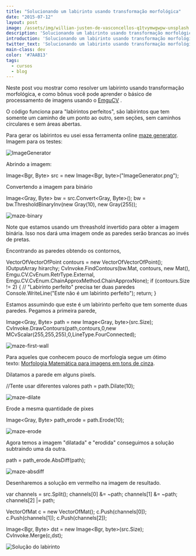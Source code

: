 ```yaml
---
title: "Solucionando um labirinto usando transformação morfológica"
date: "2015-07-12"
layout: post
image: /assets/img/willian-justen-de-vasconcellos-q1tvymwgwpw-unsplash.jpg
description: 'Solucionando um labirinto usando transformação morfológica com EmguCV.'
introduction: 'Solucionando um labirinto usando transformação morfológica com EmguCV.'
twitter_text: 'Solucionando um labirinto usando transformação morfológica com EmguCV.'
main-class: dev
color: '#7AAB13'
tags:
  - cursos
  - blog
---
```


Neste post vou mostrar como resolver um labirinto usando transformação morfológica, e como bônus você pode aprender o básico de processamento de imagens usando o [EmguCV](http://www.emgu.com/) .

O código funciona para "labirintos perfeitos", são labirintos que tem somente um caminho de um ponto ao outro, sem seções, sem caminhos circulares e sem áreas abertas.

Para gerar os labirintos eu usei essa ferramenta online [maze generator](http://mazegenerator.net/). Imagem para os testes:

![ImageGenerator](/assets/img/solucionando-um-labirinto-usando-transformacao-morfologica/ImageGenerator.png)

Abrindo a imagem:

Image<Bgr, Byte> src = new Image<Bgr, byte>("ImageGenerator.png");

Convertendo a imagem para binário

Image<Gray, Byte> bw = src.Convert<Gray, Byte>();
bw = bw.ThresholdBinaryInv(new Gray(10), new Gray(255));

![maze-binary](/assets/img/solucionando-um-labirinto-usando-transformacao-morfologica/maze-binary.png)

Note que estamos usando um threashold invertido para obter a imagem binária. Isso nos dará uma imagem onde as paredes serão brancas ao invés de pretas.

Encontrando as paredes obtendo os contornos,

VectorOfVectorOfPoint contours = new VectorOfVectorOfPoint();
IOutputArray hirarchy;
CvInvoke.FindContours(bw.Mat, contours, new Mat(), Emgu.CV.CvEnum.RetrType.External, Emgu.CV.CvEnum.ChainApproxMethod.ChainApproxNone);
if (contours.Size != 2)
{
    // "Labirinto perfeito" precisa ter duas paredes
    Console.WriteLine("Este não é um labirinto perfeito");
    return;
}

Estamos assumindo que este é um labirinto perfeito que tem somente duas paredes. Pegamos a primeira parede,

Image<Gray, Byte> path = new Image<Gray, byte>(src.Size);
CvInvoke.DrawContours(path,contours,0,new MCvScalar(255,255,255),0,LineType.FourConnected);

![maze-first-wall](/assets/img/solucionando-um-labirinto-usando-transformacao-morfologica/maze-first-wall.png)

Para aqueles que conhecem pouco de morfologia segue um ótimo texto: [Morfologia Matemática para imagens em tons de cinza](https://sofaltatestar.wordpress.com/2010/01/06/morfologia-matematica-para-imagens-em-tons-de-cinza/).

Dilatamos a parede em alguns pixels.

//Tente usar diferentes valores
path = path.Dilate(10);

![maze-dilate](/assets/img/solucionando-um-labirinto-usando-transformacao-morfologica/maze-dilate.png)

Erode a mesma quantidade de pixes

Image<Gray, Byte> path\_erode = path.Erode(10);

![maze-erode](/assets/img/solucionando-um-labirinto-usando-transformacao-morfologica/maze-erode.png)

Agora temos a imagem "dilatada" e "erodida" conseguimos a solução subtraindo uma da outra.

path = path\_erode.AbsDiff(path);

![maze-absdiff](/assets/img/solucionando-um-labirinto-usando-transformacao-morfologica/maze-absdiff.png)

Desenharemos a solução em vermelho na imagem de resultado.

var channels = src.Split();
channels\[0\] &= ~path;
channels\[1\] &= ~path;
channels\[2\] |= path;

VectorOfMat c = new VectorOfMat();
c.Push(channels\[0\]);
c.Push(channels\[1\]);
c.Push(channels\[2\]);

Image<Bgr, Byte> dst = new Image<Bgr, byte>(src.Size);
 CvInvoke.Merge(c,dst);

![Solução do labirinto](/assets/img/solucionando-um-labirinto-usando-transformacao-morfologica/maze-dst-img.png)
